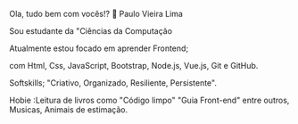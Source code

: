 Ola, tudo bem com vocês!? 👋
 Paulo Vieira Lima

Sou estudante  da "Ciências da Computação
 
 Atualmente estou focado em aprender Frontend;
 
com Html, Css, JavaScript, Bootstrap, Node.js, Vue.js, Git e GitHub.

Softskills; "Criativo, Organizado, Resiliente, Persistente".

Hobie :Leitura de livros como "Código limpo" "Guia Front-end" entre outros, Musicas, Animais de estimação.
